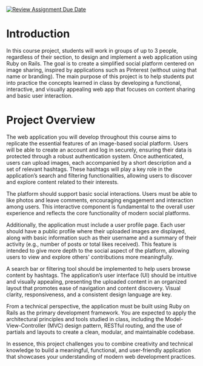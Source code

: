 [![Review Assignment Due Date](https://classroom.github.com/assets/deadline-readme-button-22041afd0340ce965d47ae6ef1cefeee28c7c493a6346c4f15d667ab976d596c.svg)](https://classroom.github.com/a/CQGAZ1q8)
# Introduction
In this course project, students will work in groups of up to 3 people, regardless of their section, to design and implement a web application using Ruby on Rails. The goal is to create a simplified social platform centered on image sharing, inspired by applications such as Pinterest (without using that name or branding). The main purpose of this project is to help students put into practice the concepts learned in class by developing a functional, interactive, and visually appealing web app that focuses on content sharing and basic user interaction.

# Project Overview
The web application you will develop throughout this course aims to replicate the essential features of an image-based social platform. Users will be able to create an account and log in securely, ensuring their data is protected through a robust authentication system. Once authenticated, users can upload images, each accompanied by a short description and a set of relevant hashtags. These hashtags will play a key role in the application’s search and filtering functionalities, allowing users to discover and explore content related to their interests.

The platform should support basic social interactions. Users must be able to like photos and leave comments, encouraging engagement and interaction among users. This interactive component is fundamental to the overall user experience and reflects the core functionality of modern social platforms.

Additionally, the application must include a user profile page. Each user should have a public profile where their uploaded images are displayed, along with basic information such as their username and a summary of their activity (e.g., number of posts or total likes received). This feature is intended to give more depth to the social aspect of the platform, allowing users to view and explore others' contributions more meaningfully.

A search bar or filtering tool should be implemented to help users browse content by hashtags. The application’s user interface (UI) should be intuitive and visually appealing, presenting the uploaded content in an organized layout that promotes ease of navigation and content discovery. Visual clarity, responsiveness, and a consistent design language are key.

From a technical perspective, the application must be built using Ruby on Rails as the primary development framework. You are expected to apply the architectural principles and tools studied in class, including the Model-View-Controller (MVC) design pattern, RESTful routing, and the use of partials and layouts to create a clean, modular, and maintainable codebase.

In essence, this project challenges you to combine creativity and technical knowledge to build a meaningful, functional, and user-friendly application that showcases your understanding of modern web development practices.

